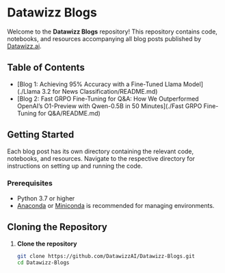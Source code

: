 # Datawizz Blogs

Welcome to the **Datawizz Blogs** repository! This repository contains code, notebooks, and resources accompanying all blog posts published by [Datawizz.ai](https://datawizz.ai).

## Table of Contents

- [Blog 1: Achieving 95% Accuracy with a Fine-Tuned Llama Model](./Llama 3.2 for News Classification/README.md)
- [Blog 2: Fast GRPO Fine-Tuning for Q&A: How We Outperformed OpenAI’s O1-Preview with Qwen-0.5B in 50 Minutes](./Fast GRPO Fine-Tuning for Q&A/README.md)

## Getting Started

Each blog post has its own directory containing the relevant code, notebooks, and resources. Navigate to the respective directory for instructions on setting up and running the code.

### Prerequisites

- Python 3.7 or higher
- [Anaconda](https://www.anaconda.com/products/individual) or [Miniconda](https://docs.conda.io/en/latest/miniconda.html) is recommended for managing environments.

## Cloning the Repository

1. **Clone the repository**

   ```bash
   git clone https://github.com/DatawizzAI/Datawizz-Blogs.git
   cd Datawizz-Blogs
